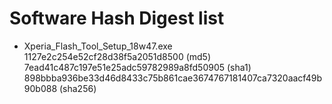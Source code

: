 # Software Hash Digest list 


* Xperia_Flash_Tool_Setup_18w47.exe 
1127e2c254e52cf28d38f5a2051d8500 (md5)
7ead41c487c197e51e25adc59782989a8fd50905 (sha1)
898bbba936be33d46d8433c75b861cae3674767181407ca7320aacf49b90b088 (sha256)

